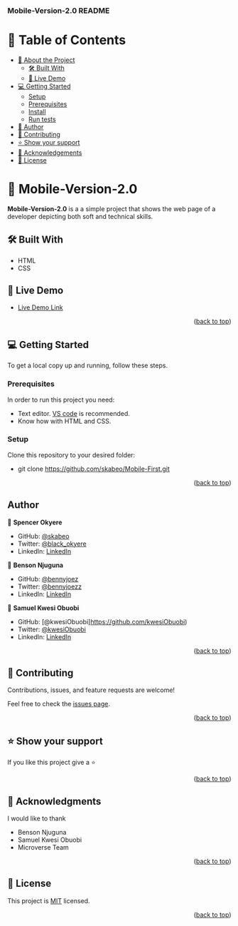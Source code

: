 <a name="readme-top"></a>

<h3><b>Mobile-Version-2.0 README</b></h3>

# 📗 Table of Contents

- [📖 About the Project](#about-project)
  - [🛠 Built With](#built-with)
  - [🚀 Live Demo](#live-demo)
- [💻 Getting Started](#getting-started)
  - [Setup](#setup)
  - [Prerequisites](#prerequisites)
  - [Install](#install)
  - [Run tests](#run-tests)
- [👥 Author](#authors)
- [🤝 Contributing](#contributing)
- [⭐️ Show your support](#support)
- [🙏 Acknowledgements](#acknowledgements)
- [📝 License](#license)

# 📖 Mobile-Version-2.0 <a name="about-project"></a>

**Mobile-Version-2.0** is a a simple project that shows the web page of a
 developer depicting both soft and technical skills.

## 🛠 Built With <a name="built-with"></a>

- HTML
- CSS

## 🚀 Live Demo <a name="live-demo"></a>

- [Live Demo Link](https://skabeo.github.io/Mobile-Version-2.0/)

<p align="right">(<a href="#readme-top">back to top</a>)</p>


## 💻 Getting Started <a name="getting-started"></a>

To get a local copy up and running, follow these steps.

### Prerequisites

In order to run this project you need:

- Text editor. [VS code](https://code.visualstudio.com/download) is recommended.
- Know how with HTML and CSS.

### Setup

Clone this repository to your desired folder:

- git clone https://github.com/skabeo/Mobile-First.git

<p align="right">(<a href="#readme-top">back to top</a>)</p>

## Author

👤 **Spencer Okyere**

- GitHub: [@skabeo](https://github.com/skabeo)
- Twitter: [@black_okyere](https://twitter.com/black_okyere)
- LinkedIn: [LinkedIn](https://linkedin.com/in/okyere-spencer-9b602623b)

👤 **Benson Njuguna**

- GitHub: [@bennyjoez](https://github.com/bennyjoez)
- Twitter: [@bennyjoezz](https://twitter.com/bennyjoezz)
- LinkedIn: [LinkedIn](https://linkedin.com/in/bennyjoez)

👤 **Samuel Kwesi Obuobi**

- GitHub: [@kwesiObuobi]https://github.com/kwesiObuobi)
- Twitter: [@kwesiObuobi](https://twitter.com/kwesi_obuobi)
- LinkedIn: [LinkedIn](https://www.linkedin.com/in/kwesi-obuobi/)

<p align="right">(<a href="#readme-top">back to top</a>)</p>


## 🤝 Contributing <a name="contributing"></a>

Contributions, issues, and feature requests are welcome!

Feel free to check the [issues page](https://github.com/skabeo/Mobile-Version-2.0/issues).

<p align="right">(<a href="#readme-top">back to top</a>)</p>

## ⭐️ Show your support <a name="support"></a>

If you like this project give a ⭐️

<p align="right">(<a href="#readme-top">back to top</a>)</p>

## 🙏 Acknowledgments <a name="acknowledgements"></a>

I would like to thank

- Benson Njuguna
- Samuel Kwesi Obuobi
- Microverse Team

<p align="right">(<a href="#readme-top">back to top</a>)</p>

## 📝 License <a name="license"></a>

This project is [MIT](https://github.com/skabeo/Mobile-Version-2.0/blob/main/LICENSE.md) licensed.

<p align="right">(<a href="#readme-top">back to top</a>)</p> 
